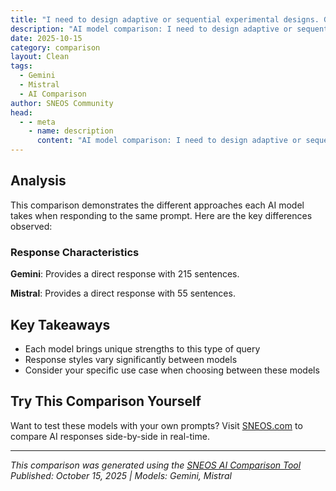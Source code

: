 ```yaml
---
title: "I need to design adaptive or sequential experimental designs. Guide me: 1) Define decision rules for adaptation"
description: "AI model comparison: I need to design adaptive or sequential experimental designs. Guide me: 1) Define decision rules for..."
date: 2025-10-15
category: comparison
layout: Clean
tags:
  - Gemini
  - Mistral
  - AI Comparison
author: SNEOS Community
head:
  - - meta
    - name: description
      content: "AI model comparison: I need to design adaptive or sequential experimental designs. Guide me: 1) Define decision rules for adaptation..."
---
```


<ChatComparison
  title="I need to design adaptive or sequential experimental designs. Guide me: 1) Define decision rules for adaptation"
  prompt="I need to design adaptive or sequential experimental designs. Guide me: 1) Define decision rules for adaptation"
  :responses='{"Gemini": "Designing adaptive or sequential experimental designs requires a meticulous and pre-specified approach to decision-making. The \u0022decision rules\u0022 are the heart of these designs, dictating how the experiment changes or concludes based on accumulating data.\n\nHere\u0027s a comprehensive guide to defining these decision rules, broken down by their common applications:\n\n---\n\n## 1. Defining Decision Rules for Adaptation\n\nDecision rules are the pre-specified criteria that, when met, trigger a modification to the study design, an allocation change, or a stopping decision. They must be objective, based on accumulating data, and designed to maintain statistical validity and ethical conduct.\n\n### 1.1. Core Principles for Defining All Decision Rules\n\nBefore diving into specific types, understand these overarching principles:\n\n1.  **Pre-specification:** Every decision rule, the data it uses, the thresholds, and the resulting action MUST be fully detailed in the study protocol *before* the first subject is enrolled. Post-hoc changes can invalidate the study.\n2.  **Objectivity:** Rules must be based on objective statistical criteria (e.g., p-values, confidence intervals, observed event rates, conditional power), not subjective judgment.\n3.  **Statistical Validity:** The rules must preserve the desired Type I error rate (alpha) and Type II error rate (beta/power). This often requires specialized statistical methods (e.g., alpha spending functions, conditional power calculations, simulation).\n4.  **Feasibility:** The data required for decision-making must be obtainable in a timely manner, and the resulting actions must be practically implementable.\n5.  **Ethics:** Rules should prioritize patient safety, minimize patient exposure to ineffective or harmful treatments, and maintain clinical equipoise where appropriate.\n6.  **Transparency:** The entire decision process, including the rules and the rationale, should be clearly documented and reported.\n7.  **Simulation:** Rigorous simulation studies are *essential* to evaluate the operating characteristics (Type I error, power, average sample size, study duration) of any adaptive design with its defined decision rules.\n\n### 1.2. Categories of Decision Rules\n\nDecision rules typically fall into categories based on the type of adaptation they trigger:\n\n#### A) Stopping Rules (for Efficacy, Futility, or Safety)\n\nThese rules dictate when to terminate the entire study early.\n\n1.  **Efficacy Stopping Rules:**\n    *   **Purpose:** To stop the study early if there\u0027s overwhelming evidence that an experimental treatment is superior (or non-inferior) to the control, making it unethical to continue enrolling subjects in the control arm or delaying access to the beneficial treatment.\n    *   **How to Define:**\n        *   **Statistical Thresholds:** Define a specific p-value threshold for the interim analysis that indicates efficacy. This threshold will be *more stringent* than the final analysis p-value (e.g., 0.001 instead of 0.05).\n        *   **Alpha Spending Functions:** For multiple interim analyses, an alpha spending function (e.g., O\u0027Brien-Fleming, Pocock, Wang-Tsiatis) allocates a portion of the total Type I error rate to each interim analysis. The decision rule for efficacy stopping will be based on the boundary defined by this function.\n        *   **Magnitude of Effect:** Sometimes, an efficacy rule might also require the observed effect size (e.g., difference in means, hazard ratio) to be above a pre-defined clinically meaningful threshold, in addition to statistical significance.\n        *   **Timing:** Specify at which interim analysis points (e.g., after 25%, 50%, 75% of planned enrollment) these rules will be applied.\n    *   **Example Rule:** \u0022If, at the 50% interim analysis, the observed p-value for the primary endpoint comparing Treatment A to Placebo is less than or equal to 0.0012 (O\u0027Brien-Fleming boundary), the study will be stopped for efficacy, and Treatment A will be declared superior.\u0022\n\n2.  **Futility Stopping Rules:**\n    *   **Purpose:** To stop the study early if it\u0027s highly unlikely to achieve its primary objective even if continued to full enrollment, thereby saving resources and preventing patients from receiving an ineffective treatment.\n    *   **How to Define:**\n        *   **Conditional Power:** Calculate the probability of observing a statistically significant result at the end of the study, *given the data observed so far*. A common rule is to stop for futility if conditional power drops below a certain threshold (e.g., 20% or 30%).\n        *   **Predictive Power:** Incorporates a prior distribution for the unknown effect size, providing a Bayesian perspective on the probability of success.\n        *   **Drift Parameter (for continuous outcomes):** If the observed mean difference is too small at interim, it may be deemed futile.\n        *   **Observed Effect Size/Trend:** If the observed effect size is in the \u0022wrong\u0022 direction or substantially smaller than the minimum clinically meaningful difference, it might trigger futility.\n        *   **Timing:** Specify when futility rules will be applied. Futility rules are often less stringent early in the study, becoming more stringent later.\n    *   **Example Rule:** \u0022If, at the 75% interim analysis, the conditional power to detect a significant difference at the final analysis (assuming the current trend continues) falls below 20%, the study will be stopped for futility.\u0022\n\n3.  **Safety Stopping Rules:**\n    *   **Purpose:** To stop the study early if an experimental treatment is causing unacceptable harm or an adverse event rate that significantly exceeds expectations or the control group.\n    *   **How to Define:**\n        *   **Thresholds for Adverse Events (AEs):** Define specific rates or counts for severe AEs (SAEs), dose-limiting toxicities (DLTs), or deaths that would trigger a stop. These can be absolute numbers or rates compared to the control arm or historical data.\n        *   **Pre-specified Safety Metrics:** e.g., \u0022If the incidence of Grade 3 or higher liver toxicity in Treatment B arm exceeds 15% AND is statistically significantly higher (p \u003C 0.01) than the control arm at any interim analysis, the study will be stopped.\u0022\n        *   **Data Monitoring Committee (DMC) Authority:** While rules guide, DMCs often have overriding authority for safety. The rule specifies the *trigger* for DMC review.\n    *   **Example Rule:** \u0022The study will be stopped for safety if, at any interim analysis, the observed rate of Grade 4 cardiovascular adverse events in any active treatment arm exceeds 5% and is statistically significantly higher (Fisher\u0027s exact test p \u003C 0.01) than the placebo arm.\u0022\n\n#### B) Treatment Allocation Rules (Response-Adaptive Randomization)\n\nThese rules change the probability of assigning a subject to a particular treatment arm based on accumulating efficacy or safety data.\n\n1.  **Purpose:** To increase the number of patients allocated to better-performing treatments, or decrease allocation to worse-performing/toxic treatments, often improving ethics and efficiency.\n2.  **How to Define:**\n    *   **Target Allocation Ratio:** Define the desired asymptotic allocation ratio (e.g., eventually 80% to the best arm).\n    *   **Statistical Model:** Use a statistical model (e.g., Bayesian Dirichlet-multinomial model for binary outcomes, multi-arm bandit algorithms) that updates the probability of success for each arm after each new patient\u0027s outcome.\n    *   **Adaptive Randomization Algorithm:** Specify the algorithm (e.g., \u0027play-the-winner,\u0027 \u0027bandit-based,\u0027 \u0027outcome-based sequential randomization\u0027) that translates the updated probabilities into new randomization weights.\n    *   **Randomization Procedure:** Detail how the updated weights are used for the next block of randomization or for individual subject assignment.\n    *   **Initial Period:** Often, a fixed randomization (e.g., 1:1:1) is used for an initial period to gather initial data before adaptation begins.\n    *   **Example Rule:** \u0022After the initial 100 subjects are randomized 1:1:1, for every subsequent block of 10 subjects, the randomization ratio will be updated using a Bayesian Dirichlet-multinomial model. The probability of assigning a subject to Treatment X will be proportional to [posterior probability of success for Treatment X]^eta, where eta = 2, using success/failure data accumulated for all prior subjects. This ensures more subjects are allocated to arms with higher observed success rates.\u0022\n\n#### C) Sample Size Re-estimation (SSR) Rules\n\nThese rules allow adjusting the final sample size during the study.\n\n1.  **Purpose:** To ensure adequate statistical power given true effect sizes or nuisance parameters (e.g., variance) that differ from initial assumptions, without over-enrolling subjects if initial assumptions were overly conservative.\n2.  **How to Define:**\n    *   **Type of Re-estimation:**\n        *   **Blinded SSR:** Based on pooled data (not revealing treatment group differences). Used to re-estimate nuisance parameters like variance (for continuous outcomes) or event rates (for binary outcomes). This is generally safer for Type I error control.\n        *   **Unblinded SSR:** Based on observed treatment effect differences. This allows for more precise power adjustment but requires careful pre-specification (e.g., using conditional power) to avoid Type I error inflation.\n    *   **Trigger for Re-estimation:** Specify at which interim analysis points SSR will occur (e.g., after 50% of planned events).\n    *   **Decision Criteria:**\n        *   **For Blinded SSR:** \u0022If the estimated pooled variance at the 50% interim analysis differs by more than 20% from the initial assumption, recalculate the required sample size using the new variance estimate. If the new sample size is larger, enroll up to a maximum of [X] additional subjects. If smaller, proceed with the original sample size unless a futility rule is met.\u0022\n        *   **For Unblinded SSR:** \u0022At the 70% interim analysis, if the observed conditional power to detect the original hypothesized effect size (with 80% power) is between 50% and 90%, the sample size will be increased to achieve 80% conditional power. If conditional power is below 50%, consider stopping for futility (separate rule). If above 90%, proceed with the original sample size. An alpha spending function will be used to adjust p-values for the final analysis.\u0022\n    *   **Maximum Sample Size:** Always specify a maximum possible sample size to control costs and duration.\n    *   **Example Rule (Blinded):** \u0022At the 50% interim analysis, the independent DMC will unblind the variance of the primary endpoint from the combined treatment groups. If the re-estimated variance is different from the protocol-specified variance by more than 15%, the final sample size will be re-calculated to maintain 90% power, provided the new total sample size does not exceed 150% of the original plan.\u0022\n\n#### D) Dose Adaptation Rules (Especially in Phase I/II)\n\nThese rules adjust the dose of an experimental treatment based on observed toxicity and/or efficacy.\n\n1.  **Purpose:** To find the maximum tolerated dose (MTD) or the optimal biological dose (OBD) efficiently and safely.\n2.  **How to Define:**\n    *   **Dose Escalation/De-escalation Algorithm:**\n        *   **Rule-Based (e.g., 3\u002B3 design):** \u0022Start with 3 patients at Dose Level 1. If 0/3 DLTs, escalate to next dose. If 1/3 DLTs, enroll 3 more at current dose. If 0/3 DLTs (0/6 total), escalate. If 1/6 DLTs (total 1/6), escalate. If 2/3 DLTs (total 2/3) or 2/6 DLTs (total 2/6), de-escalate or declare MTD below current dose.\u0022\n        *   **Model-Based (e.g., CRM, BOIN):** Specify the statistical model (e.g., Bayesian logistic regression for CRM) that estimates the dose-toxicity curve and recommends the next dose. Specify the target toxicity rate (e.g., 25%).\n    *   **Stopping Rules:** Define criteria for declaring the MTD, or stopping due to excessive toxicity or insufficient efficacy.\n    *   **Cohort Size:** How many patients are evaluated at each dose level before a decision is made.\n    *   **Over-Dose Protection:** Rules to prevent excessive toxicity (e.g., \u0022If \u003E2 patients at current dose experience DLT, no further escalation and consider de-escalation\u0022).\n    *   **Example Rule (BOIN):** \u0022The BOIN design will be used with a target DLT rate of 25%. Cohorts of 3 patients will be enrolled sequentially. If the observed DLT rate in a cohort is below the \u0027under-dosing\u0027 boundary, escalate to the next dose level. If it\u0027s above the \u0027over-dosing\u0027 boundary, de-escalate. Otherwise, remain at the current dose. The study will stop when the required sample size for the MTD estimation (e.g., 30 patients) is reached, or when the maximum number of DLTs at the lowest dose level is reached (e.g., 3 DLTs in 6 patients at Dose Level 1).\u0022\n\n#### E) Arm Selection/Dropping Rules (Multi-Arm Multi-Stage Designs)\n\nThese rules allow dropping inferior treatment arms or selecting superior ones at interim stages.\n\n1.  **Purpose:** To efficiently screen multiple experimental treatments against a control, discarding unpromising arms early to focus resources on the most promising ones.\n2.  **How to Define:**\n    *   **Comparison Method:** Specify how arms are compared (e.g., against the common control, or against the \u0022best\u0022 remaining experimental arm).\n    *   **Elimination Thresholds:** Define statistical criteria for dropping an arm. This could be a p-value threshold, a lower bound of a confidence interval (e.g., if the lower bound of the 95% CI for the difference vs. control is below a futility margin), or a conditional power threshold.\n    *   **Number of Stages:** Specify how many interim analyses (stages) for arm selection will occur.\n    *   **Alpha Control:** MAMS designs require specific adjustments (e.g., using Dunnett\u0027s test variants or alpha spending functions across arms and stages) to control the family-wise error rate.\n    *   **Example Rule:** \u0022At the first interim analysis (Stage 1), after 100 patients per arm, any experimental arm for which the observed efficacy (e.g., response rate) is not statistically significantly better than the control (one-sided p \u003E 0.15) or whose lower bound of the 95% confidence interval for the difference vs. control is below a pre-specified futility margin of -5% will be dropped from the study. All remaining arms will proceed to Stage 2 with additional enrollment.\u0022\n\n### 1.3. Practical Steps for Defining Decision Rules\n\n1.  **Clearly Define Objectives:** What are you trying to optimize (e.g., reduce sample size, increase power, find MTD, select best arm)?\n2.  **Select Adaptive Design Type:** Choose the appropriate adaptive design framework (e.g., group sequential, multi-arm multi-stage, response-adaptive randomization, Bayesian adaptive).\n3.  **Identify Interim Analysis Points:** Determine when and how many times data will be reviewed for potential adaptations (e.g., after every \u0027x\u0027 subjects, at \u0027y%\u0027 of total information).\n4.  **Specify Data to be Used:** Which endpoints (primary, secondary, safety) will inform which decision rules?\n5.  **Determine Statistical Methods for Each Rule:**\n    *   For stopping: Alpha spending functions, conditional power, specific safety thresholds.\n    *   For allocation: Bayesian models, bandit algorithms.\n    *   For sample size: Re-estimation formulae for variance/effect size.\n    *   For dose: CRM, BOIN, 3\u002B3.\n    *   For arm dropping: Multiple comparison procedures, futility margins.\n6.  **Quantify Thresholds:** Set the numerical values for p-values, CI bounds, conditional power, effect sizes, event rates. These are critical and drive the design\u0027s operating characteristics.\n7.  **Detail Actions:** Explicitly state *what* happens when a rule is met (e.g., \u0022stop study,\u0022 \u0022change randomization ratio to X:Y:Z,\u0022 \u0022enroll \u0027N\u0027 more subjects,\u0022 \u0022drop Arm C\u0022).\n8.  **Conduct Extensive Simulations:** This is non-negotiable.\n    *   Simulate the design under various scenarios (true effect sizes, true variances, different DLT rates).\n    *   Evaluate Type I error rate, power, average sample size, study duration, number of patients on suboptimal treatments.\n    *   Refine rules and thresholds based on simulation results to achieve desired operating characteristics.\n9.  **Write the Statistical Analysis Plan (SAP):** Document all rules, their statistical justification, and the procedures for implementing them in detail.\n\n---\n\nBy systematically defining these decision rules and rigorously testing them through simulation, you can build robust and efficient adaptive experimental designs that maintain statistical integrity while being ethically responsive to accumulating data. This process often requires the expertise of an experienced biostatistician.", "Mistral": "Designing adaptive or sequential experimental designs involves creating a flexible framework that allows for modifications based on interim data. This approach can enhance efficiency, reduce costs, and improve the ethical considerations of experiments. Here\u2019s a step-by-step guide to defining decision rules for adaptation:\n\n### 1. Define Decision Rules for Adaptation\n\n#### Step 1: Identify Objectives\n- **Primary Objective**: Clearly define the primary objective of your experiment (e.g., determining the efficacy of a new drug, optimizing a manufacturing process).\n- **Secondary Objectives**: Identify any secondary objectives that might influence your decision rules (e.g., safety, cost-effectiveness).\n\n#### Step 2: Determine Adaptation Points\n- **Interim Analyses**: Decide at which points during the experiment you will conduct interim analyses. These points could be based on time, number of participants, or other relevant metrics.\n- **Frequency**: Determine how often you will review the data and potentially adapt the design.\n\n#### Step 3: Establish Decision Criteria\n- **Efficacy Thresholds**: Define thresholds for efficacy that will trigger adaptations. For example, if a treatment shows a significant improvement over a control, you might decide to allocate more participants to the treatment arm.\n- **Safety Thresholds**: Set criteria for safety concerns that would lead to stopping or modifying the experiment.\n- **Futility Thresholds**: Establish rules for stopping the experiment if it becomes clear that the treatment is unlikely to show a benefit.\n\n#### Step 4: Develop Adaptation Strategies\n- **Sample Size Re-estimation**: Plan how you will adjust the sample size based on interim results. This could involve increasing the sample size if variability is higher than expected or reducing it if the effect size is larger than anticipated.\n- **Treatment Arm Modification**: Decide how you will modify treatment arms. This could include dropping ineffective treatments, adding new treatments, or changing dosages.\n- **Randomization Ratios**: Adjust the randomization ratios to allocate more participants to more promising treatments.\n\n#### Step 5: Implement Stopping Rules\n- **Early Stopping for Efficacy**: Define rules for stopping the experiment early if the treatment shows clear efficacy.\n- **Early Stopping for Futility**: Establish criteria for stopping the experiment if it becomes evident that the treatment is ineffective.\n- **Early Stopping for Safety**: Set rules for stopping the experiment if safety concerns arise.\n\n#### Step 6: Validate Decision Rules\n- **Simulation Studies**: Conduct simulation studies to validate your decision rules and ensure they are robust under different scenarios.\n- **Sensitivity Analysis**: Perform sensitivity analyses to understand how changes in assumptions affect your decision rules.\n\n#### Step 7: Document and Communicate\n- **Protocol Development**: Document your decision rules clearly in the experimental protocol.\n- **Communication Plan**: Develop a communication plan to ensure all stakeholders (e.g., investigators, participants, regulatory bodies) are informed about the adaptation process and decision rules.\n\n### Example Scenario\n\nSuppose you are conducting a clinical trial to test the efficacy of a new drug for treating a chronic disease. Here\u2019s how you might define decision rules for adaptation:\n\n1. **Objectives**:\n   - Primary: Determine the efficacy of the new drug compared to a placebo.\n   - Secondary: Monitor safety and adverse events.\n\n2. **Adaptation Points**:\n   - Interim analyses at 25%, 50%, and 75% of the planned sample size.\n\n3. **Decision Criteria**:\n   - Efficacy Threshold: If the new drug shows a 20% improvement in the primary outcome compared to the placebo.\n   - Safety Threshold: If more than 10% of participants experience severe adverse events.\n   - Futility Threshold: If the new drug shows less than a 5% improvement in the primary outcome.\n\n4. **Adaptation Strategies**:\n   - Sample Size Re-estimation: Increase the sample size by 20% if the variability is higher than expected.\n   - Treatment Arm Modification: Drop the placebo arm if the new drug shows clear efficacy.\n   - Randomization Ratios: Allocate 70% of new participants to the new drug arm if it shows promise.\n\n5. **Stopping Rules**:\n   - Early Stopping for Efficacy: Stop the trial if the new drug shows a 30% improvement in the primary outcome.\n   - Early Stopping for Futility: Stop the trial if the new drug shows less than a 2% improvement.\n   - Early Stopping for Safety: Stop the trial if more than 15% of participants experience severe adverse events.\n\n6. **Validation**:\n   - Conduct simulation studies to ensure the decision rules are robust.\n   - Perform sensitivity analyses to understand the impact of different assumptions.\n\n7. **Documentation and Communication**:\n   - Clearly document the decision rules in the trial protocol.\n   - Develop a communication plan to inform all stakeholders about the adaptation process.\n\nBy following these steps, you can create a robust and flexible adaptive experimental design that maximizes efficiency and ethical considerations."}' published-date="{DateTime.UtcNow:HH:mm}"
/>

## Analysis

This comparison demonstrates the different approaches each AI model takes when responding to the same prompt. Here are the key differences observed:

### Response Characteristics

**Gemini**: Provides a direct response with 215 sentences. 

**Mistral**: Provides a direct response with 55 sentences. 

## Key Takeaways

- Each model brings unique strengths to this type of query
- Response styles vary significantly between models
- Consider your specific use case when choosing between these models

## Try This Comparison Yourself

Want to test these models with your own prompts? Visit [SNEOS.com](https://sneos.com) to compare AI responses side-by-side in real-time.

---

*This comparison was generated using the [SNEOS AI Comparison Tool](https://sneos.com)*
*Published: October 15, 2025 | Models: Gemini, Mistral*
